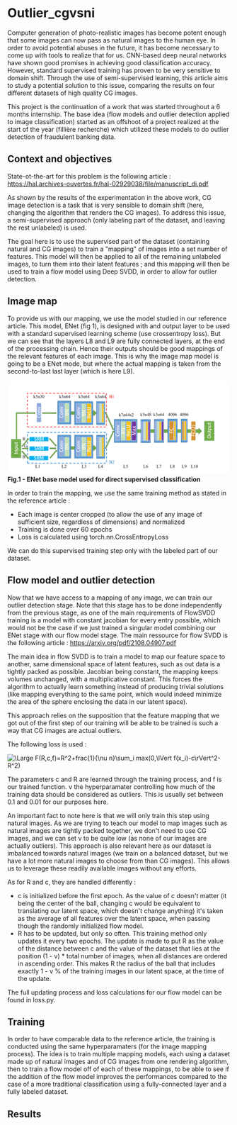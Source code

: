 # Outlier_cgvsni


Computer generation of photo-realistic images has become potent enough that some images can now pass as natural images to the human eye. In order to avoid potential abuses in the future, it has become necessary to come up with tools to realize that for us. CNN-based deep neural networks have shown good promises in achieving good classification accuracy. However, standard supervised training has proven to be very sensitive to domain shift. Through the use of semi-supervised learning, this article aims to study a potential solution to this issue, comparing the results on four different datasets of high quality CG images.

This project is the continuation of a work that was started throughout a 6 months internship. The base idea (flow models and outlier detection applied to image classification) started as an offshoot of a project realized at the start of the year (fillière recherche) which utilized these models to do outlier detection of fraudulent banking data.

## Context and objectives

State-ot-the-art for this problem is the following article : https://hal.archives-ouvertes.fr/hal-02929038/file/manuscript_di.pdf

As shown by the results of the experimentation in the above work, CG image detection is a task that is very sensible to domain shift (here, changing the algorithm that renders the CG images). To address this issue, a semi-supervised approach (only labeling part of the dataset, and leaving the rest unlabeled) is used.

The goal here is to use the supervised part of the dataset (containing natural and CG images) to train a "mapping" of images into a set number of features. This model will then be applied to all of the remaining unlabeled images, to turn them into their latent features ; and this mapping will then be used to train a flow model using Deep SVDD, in order to allow for outlier detection.

## Image map

To provide us with our mapping, we use the model studied in our reference article. This model, ENet (fig 1), is designed with and output layer to be used with a standard supervised learning scheme (use crossentropy loss). But we can see that the layers L8 and L9 are fully connected layers, at the end of the processing chain. Hence their outputs should be good mappings of the relevant features of each image. This is why the image map model is going to be a ENet mode, but where the actual mapping is taken from the second-to-last last layer (which is here L9).

![figure1](enet.png)
<b>Fig.1 - ENet base model used for direct supervised classification</b>

In order to train the mapping, we use the same training method as stated in the reference article :
- Each image is center cropped (to allow the use of any image of sufficient size, regardless of dimensions) and normalized
- Training is done over 60 epochs
- Loss is calculated using torch.nn.CrossEntropyLoss

We can do this supervised training step only with the labeled part of our dataset.

## Flow model and outlier detection

Now that we have access to a mapping of any image, we can train our outlier detection stage. Note that this stage has to be done independently from the previous stage, as one of the main requirements of FlowSVDD training is a model with constant jacobian for every entry possible, which would not be the case if we just trained a singular model combining our ENet stage with our flow model stage. The main ressource for flow SVDD is the following article : https://arxiv.org/pdf/2108.04907.pdf

The main idea in flow SVDD is to train a model to map our feature space to another, same dimensional space of latent features, such as out data is a tightly packed as possible. Jacobian being constant, the mapping keeps volumes unchanged, with a multiplicative constant. This forces the algorithm to actually learn something instead of producing trivial solutions (like mapping everything to the same point, which would indeed minimize the area of the sphere enclosing the data in our latent space).

This approach relies on the supposition that the feature mapping that we got out of the first step of our training will be able to be trained is such a way that CG images are actual outliers.

The following loss is used :

![\Large F(R,c,f)=R^2+frac{1}{\nu n}\sum_i max(0,\lVert f(x_i)-c\rVert^2-R^2)](<https://latex.codecogs.com/svg.latex?\Large&space;F%28R,c,f%29=R^2+\frac{1}{\nu%20n}\sum_i%20max%280,\lVert%20f%28x_i%29-c\rVert^2-R^2%29>)

The parameters c and R are learned through the training process, and f is our trained function. <span>&#957;</span> the hyperparamater controlling how much of the training data should be considered as outliers. This is usually set between 0.1 and 0.01 for our purposes here.

An important fact to note here is that we will only train this step using natural images. As we are trying to teach our model to map images such as natural images are tightly packed together, we don't need to use CG images, and we can set <span>&#957;</span> to be quite low (as none of our images are actually outliers). This approach is also relevant here as our dataset is imbalanced towards natural images (we train on a balanced dataset, but we have a lot more natural images to choose from than CG images). This allows us to leverage these readily available images without any efforts.

As for R and c, they are handled differently :
- c is initialized before the first epoch. As the value of c doesn't matter (it being the center of the ball, changing c would be equivalent to translating our latent space, which doesn't change anything) it's taken as the average of all features over the latent space, when passing though the randomly initialized flow model.
- R has to be updated, but only so often. This training method only updates it every two epochs. The update is made to put R as the value of the distance between c and the value of the dataset that lies at the position (1 - <span>&#957;</span>) * total number of images, when all distances are ordered in ascending order. This makes R the radius of the ball that includes exactly 1 - <span>&#957;</span> %  of the training images in our latent space, at the time of the update.

The full updating process and loss calculations for our flow model can be found in loss.py.

## Training

In order to have comparable data to the reference article, the training is conducted using the same hyperparamaters (for the image mapping process). The idea is to train multiple mapping models, each using a dataset made up of natural images and of CG images from one rendering algorithm, then to train a flow model off of each of these mappings, to be able to see if the addition of the flow model improves the performances compared to the case of a more traditional classification using a fully-connected layer and a fully labeled dataset.

## Results
